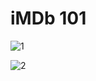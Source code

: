 # iMDb 101

![1](https://user-images.githubusercontent.com/106148740/194767050-e0a51556-f3ae-4c85-a0a2-40d20a3e64a0.jpg)

![2](https://user-images.githubusercontent.com/106148740/194767055-f9a4c165-88f2-4148-ba1d-781614e95da2.jpg)
